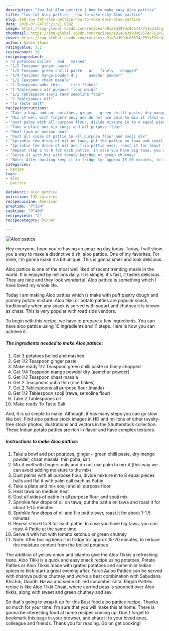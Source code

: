 ```yaml
---
description: "low fat Aloo pattice | how to make easy Aloo pattice"
title: "low fat Aloo pattice | how to make easy Aloo pattice"
slug: 460-low-fat-aloo-pattice-how-to-make-easy-aloo-pattice
date: 2020-07-24T15:21:21.038Z
image: https://img-global.cpcdn.com/recipes/a91a8a399dc83574/751x532cq70/aloo-pattice-recipe-main-photo.jpg
thumbnail: https://img-global.cpcdn.com/recipes/a91a8a399dc83574/751x532cq70/aloo-pattice-recipe-main-photo.jpg
cover: https://img-global.cpcdn.com/recipes/a91a8a399dc83574/751x532cq70/aloo-pattice-recipe-main-photo.jpg
author: Sadie Stone
ratingvalue: 3.1
reviewcount: 10
recipeingredient:
- "3 potatoes boiled   and   mashed"
- "1/2 Teaspoon ginger paste"
- "1/2 Teaspoon green chilli paste   or   finely   chopped"
- "1/4 Teaspoon mango powder dry     aamchur powder"
- "1/2 Teaspoon chaat masala"
- "2 Teaspoons poha thin     rice flakes"
- "2 Tablespoons all purpose flour maida"
- "1/2 Tablespoon sooji rawa semolina flour"
- "2 Tablespoons oil"
- "To Taste Salt"
recipeinstructions:
- "Take a bowl and put potatoes, ginger – green chilli paste, dry mango powder, chaat masala, thin poha, salt"
- "Mix it well with fingers only and do not use palm to mix it (this way we can avoid adding moisture to the mix)"
- "Dust palms with all purpose flour, divide mixture in to 8 equal pieces balls and flat it with palm call each as Pattie"
- "Take a plate and mix sooji and all purpose floor"
- "Heat tawa on medium heat"
- "Dust all sides of pattie in all purpose flour and sooji mix"
- "Sprinkle few drops of oil on tawa, put the pattie on tawa and roast it for about 1-1.5 minutes"
- "Sprinkle few drops of oil and flip pattie over, roast it for about 1-1.5 minutes"
- "Repeat step 6 to 8 for each pattie. In case you have big tawa, you can roast 4 Pattie at the same time."
- "Serve it with hot with tomato ketchup or green chutney"
- "Note: After boiling keep it in fridge for approx 15-20 minutes, to reduce the moisture content from the boiled potatoes"
categories:
- Recipe
tags:
- aloo
- pattice

katakunci: aloo pattice 
nutrition: 132 calories
recipecuisine: American
preptime: "PT32M"
cooktime: "PT40M"
recipeyield: "2"
recipecategory: Dinner

---
```



![Aloo pattice](https://img-global.cpcdn.com/recipes/a91a8a399dc83574/751x532cq70/aloo-pattice-recipe-main-photo.jpg)

Hey everyone, hope you're having an amazing day today. Today, I will show you a way to make a distinctive dish, aloo pattice. One of my favorites. For mine, I'm gonna make it a bit unique. This is gonna smell and look delicious.

Aloo pattice is one of the most well liked of recent trending meals in the world. It is enjoyed by millions daily. It is simple, it's fast, it tastes delicious. They are nice and they look wonderful. Aloo pattice is something which I have loved my whole life.

Today i am making Aloo patties which is make with puff pastry dough and yummy potato mixture. Aloo tikki or potato patties are popular snack, traditionally when any snack is served with yogurt and chutney it is known as chaat. This is very popular with road side vendors.


To begin with this recipe, we have to prepare a few ingredients. You can have aloo pattice using 10 ingredients and 11 steps. Here is how you can achieve it.

<!--inarticleads1-->

##### The ingredients needed to make Aloo pattice:

1. Get 3 potatoes boiled   and   mashed
1. Get 1/2 Teaspoon ginger paste
1. Make ready 1/2 Teaspoon green chilli paste   or   finely   chopped
1. Get 1/4 Teaspoon mango powder dry     (aamchur powder)
1. Get 1/2 Teaspoon chaat masala
1. Get 2 Teaspoons poha thin     (rice flakes)
1. Get 2 Tablespoons all purpose flour (maida)
1. Get 1/2 Tablespoon sooji (rawa, semolina flour)
1. Take 2 Tablespoons oil
1. Make ready To Taste Salt


And, it is so simple to make. Although, it has many steps you can go slow like boil. Find aloo patties stock images in HD and millions of other royalty-free stock photos, illustrations and vectors in the Shutterstock collection. These Indian potato patties are rich in flavor and have complex textures. 

<!--inarticleads2-->

##### Instructions to make Aloo pattice:

1. Take a bowl and put potatoes, ginger – green chilli paste, dry mango powder, chaat masala, thin poha, salt
1. Mix it well with fingers only and do not use palm to mix it (this way we can avoid adding moisture to the mix)
1. Dust palms with all purpose flour, divide mixture in to 8 equal pieces balls and flat it with palm call each as Pattie
1. Take a plate and mix sooji and all purpose floor
1. Heat tawa on medium heat
1. Dust all sides of pattie in all purpose flour and sooji mix
1. Sprinkle few drops of oil on tawa, put the pattie on tawa and roast it for about 1-1.5 minutes
1. Sprinkle few drops of oil and flip pattie over, roast it for about 1-1.5 minutes
1. Repeat step 6 to 8 for each pattie. In case you have big tawa, you can roast 4 Pattie at the same time.
1. Serve it with hot with tomato ketchup or green chutney
1. Note: After boiling keep it in fridge for approx 15-20 minutes, to reduce the moisture content from the boiled potatoes


The addition of yellow onion and cilantro give the Aloo Tikkis a refreshing taste. Aloo Tikki is a quick and easy snack recipe using potatoes. Potato Patties or Aloo Tikkis made with grated potatoes and some mild Indian spices to kick-start a great evening after. Farali Aaloo Pattice can be served with dhaniya pudina chutney and works a best combination with Sabudana Khichdi, Doodhi Halwa and some chilled cucumber raita. Ragda Patties recipe is like Aloo Tikki Chaat, where curried peas is spooned over Aloo tikkis, along with sweet and green chutney and sev. 

So that's going to wrap it up for this Best food aloo pattice recipe. Thanks so much for your time. I'm sure that you will make this at home. There is gonna be interesting food at home recipes coming up. Don't forget to bookmark this page in your browser, and share it to your loved ones, colleague and friends. Thank you for reading. Go on get cooking!
